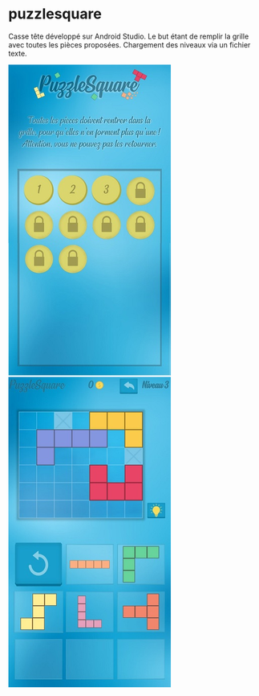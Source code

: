 # puzzlesquare

Casse tête développé sur Android Studio. Le but étant de remplir la grille avec toutes les pièces proposées. Chargement des niveaux via un fichier texte.

![alt text](https://github.com/magicfinger96/puzzlesquare/blob/master/img/menu.jpg)
![alt text](https://github.com/magicfinger96/puzzlesquare/blob/master/img/InGame.jpg)

